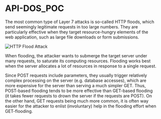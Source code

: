 # API-DOS_POC

The most common type of Layer 7 attacks is so-called HTTP floods, which send seemingly legitimate requests in too large numbers. They are particularly effective when they target resource-hungry elements of the web application, such as large file downloads or form submissions.

![HTTP Flood Attack](https://security.syafiqhadzir.dev/assets/images/http-flood-attack.webp)

When flooding, the attacker wants to submerge the target server under many requests, to saturate its computing resources. Flooding works best when the server allocates a lot of resources in response to a single request.

Since POST requests include parameters, they usually trigger relatively complex processing on the server (e.g. database accesses), which are more expensive for the server than serving a much simpler GET. Thus, POST-based flooding tends to be more effective than GET-based flooding (it takes fewer requests to drown the server if the requests are POST). On the other hand, GET requests being much more common, it is often way easier for the attacker to enlist (involuntary) help in the flooding effort when GET-flooding.
